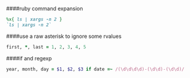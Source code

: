 ####ruby command expansion
```ruby
%x{ ls | xargs -n 2 }
`ls | xargs -n 2`
```

####use a raw asterisk to ignore some rvalues
```ruby
first, *, last = 1, 2, 3, 4, 5
```

####if and regexp
```ruby
year, month, day = $1, $2, $3 if date =~ /(\d\d\d\d)-(\d\d)-(\d\d)/
```
